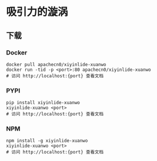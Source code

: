# 吸引力的漩涡

## 下载

### Docker

```
docker pull apachecn0/xiyinlide-xuanwo
docker run -tid -p <port>:80 apachecn0/xiyinlide-xuanwo
# 访问 http://localhost:{port} 查看文档
```

### PYPI

```
pip install xiyinlide-xuanwo
xiyinlide-xuanwo <port>
# 访问 http://localhost:{port} 查看文档
```

### NPM

```
npm install -g xiyinlide-xuanwo
xiyinlide-xuanwo <port>
# 访问 http://localhost:{port} 查看文档
```